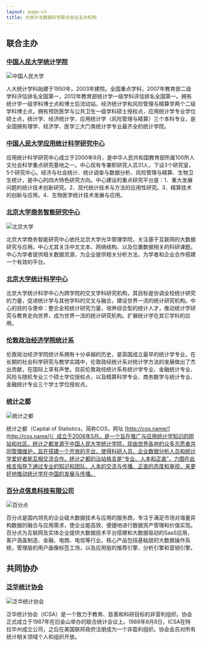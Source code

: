 ```yaml
---
layout: page-cn
title: 大统计与数据科学联合会议主办机构
---
```


<div class="page-header">
  <h2>联合主办</h2>
</div>

### [中国人民大学统计学院](http://stat.ruc.edu.cn/index.html)

<img src="{{ '/img/logo-ruc.jpg' | prepend: site.baseurl }}" alt="中国人民大学" class="img-responsive center-block logo" />

人大统计学科始建于1950年，2003年建院。全国重点学科，2007年教育部二级学科评估排名全国第一，2012年教育部统计学一级学科评估排名全国第一。拥有统计学一级学科博士点和博士后流动站，经济统计学和风险管理与精算学两个二级学科博士点，拥有预防医学与公共卫生一级学科硕士授权点，应用统计学专业学位硕士点，统计学、经济统计学、应用统计学（风险管理与精算）三个本科专业，是全国拥有理学、经济学、医学三大门类统计学专业最齐全的统计学院。

### [中国人民大学应用统计科学研究中心](http://www.cappstat.com/)

应用统计科学研究中心成立于2000年9月，是中华人民共和国教育部所属100所人文社会科学重点研究基地之一。中心现有专兼职研究人员31人，下设3个研究室，5个研究中心。经济与社会统计、统计调查与数据分析、风险管理与精算、生物卫生统计，是中心的四大特色研究方向。中心建设的重点研究平台是：1．重大发展问题的统计技术创新研究。2．现代统计技术与方法的应用性研究。3．精算技术的创新与应用。4．生物医学统计技术发展与应用。

### [北京大学商务智能研究中心](http://www.gsm.pku.edu.cn/index/index.html)

<img src="{{ '/img/logo-pku.jpg' | prepend: site.baseurl }}" alt="北京大学" class="img-responsive center-block logo" />

北京大学商务智能研究中心依托北京大学光华管理学院，关注基于互联网的大数据研究与应用。中心尤其关注中文文本、网络结构、以及位置数据相关的科研课题。中心为学者提供相关数据资源，为企业提供相关分析方法，为学者和企业合作搭建一个有效的平台。

### [北京大学统计科学中心](http://www.stat-center.pku.edu.cn/Stat/)

北京大学统计科学中心为跨学院的交叉学科研究机构，其目标是协调全校统计研究的力量，促进统计学与其他学科的交叉与融合，建设世界一流的统计研究机构。中心的目的与使命：整合全校统计研究力量，培养综合型的统计人才，推动统计学研究与教育走向世界，成为世界一流的统计研究机构。扩展统计学在其它学科的应用。

### [伦敦政治经济学院统计系](http://www.lse.ac.uk/statistics/home.aspx)

伦敦政治经济学院统计系拥有十分卓越的历史，是英国成立最早的统计学专业。在长期的社会科学研究与教学实践中，伦敦政经统计系对统计学方法的发展做出了杰出贡献，在国际上享有声誉。目前伦敦政经统计系有统计学专业、金融统计专业、风险与随机专业三个硕士学位授权点，以及精算科学专业、商务数学与统计专业、金融统计专业三个学士学位授权点。

### [统计之都](http://cos.name/)

<img src="{{ '/img/logo-cos.jpg' | prepend: site.baseurl }}" alt="统计之都" class="img-responsive center-block logo" />

统计之都（Capital of Statistics，简称COS，网址
[http://cos.name/](http://cos.name/)）成立于2006年5月，是一个旨在推广与应用统计学知识的网站和社区。统计之都发源于中国人民大学统计学院，现由世界各地的众多志愿者共同管理维护，旨在搭建一个开放的平台，使得科研人员、企业数据分析人员和统计学爱好者能互相交流合作。统计之都的治站格言是“专业、人本和正直”，力图在此格言指导下通过专业的知识和团队、人本的交流与传播、正直的态度和审视，来更好地推动统计学在中国的发展与传播。

### [百分点信息科技有限公司](http://www.baifendian.com/)

<img src="{{ '/img/logo-baifendian.jpg' | prepend: site.baseurl }}" alt="百分点" class="img-responsive center-block logo" />

百分点是国内领先的企业级大数据技术与应用的服务商，专注于满足市场对海量异构数据的融合与应用需求，使企业能高效、便捷地进行数据资产管理和价值实现。百分点为互联网及实体企业提供大数据技术平台搭建和大数据驱动的SaaS应用，客户涵盖制造、金融、电商、电信等行业。核心产品包括基础层的大数据操作系统，管理层的用户画像标签工场，以及应用层的推荐引擎、分析引擎和营销引擎。

<div class="page-header">
  <h2>共同协办</h2>
</div>

### [泛华统计协会](http://icsa.org/)

<img src="{{ '/img/logo-icsa.png' | prepend: site.baseurl }}" alt="泛华统计协会" class="img-responsive center-block logo" />

泛华统计协会（ICSA）是一个致力于教育、慈善和科研目标的非营利组织。协会正式成立于1987年在旧金山举办的联合统计会议上。1988年8月8日，ICSA在特拉华州成立公司，之后在美国联邦政府注册成为一个非盈利组织。协会会员对所有统计相关领域个人和组织开放。
